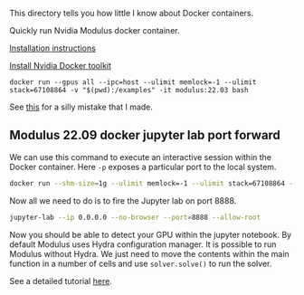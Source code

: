 This directory tells you how little I know about Docker containers.


Quickly run Nvidia Modulus docker container.

[Installation instructions](https://docs.nvidia.com/deeplearning/modulus/user_guide/getting_started/installation.html)

[Install Nvidia Docker toolkit](https://docs.nvidia.com/datacenter/cloud-native/container-toolkit/install-guide.html#setting-up-nvidia-container-toolkit)
```
docker run --gpus all --ipc=host --ulimit memlock=-1 --ulimit stack=67108864 -v "$(pwd):/examples" -it modulus:22.03 bash
```

See [this](https://stackoverflow.com/questions/72686120/docker-volume-bind-is-not-working-with-current-directory?noredirect=1#comment128395582_72686120)  for a silly mistake that I made.

## Modulus 22.09 docker jupyter lab port forward
We can use this command to execute an interactive session within the Docker container. Here `-p` exposes a particular port to the local system.

```sh
docker run --shm-size=1g --ulimit memlock=-1 --ulimit stack=67108864 --runtime nvidia -v ${PWD}:/examples -it -p 8888:8888 --rm modulus:22.09 bash
```

Now all we need to do is to fire the Jupyter lab on port 8888.

```sh
jupyter-lab --ip 0.0.0.0 --no-browser --port=8888 --allow-root
```

Now you should be able to detect your GPU within the jupyter notebook. By default Modulus uses Hydra configuration manager. It is possible to run Modulus without Hydra. We just need to move the contents within the main function in a number of cells and use `solver.solve()` to run the solver.

See a detailed tutorial [here](https://docs.nvidia.com/deeplearning/modulus/user_guide/notebook/notebook.html).
